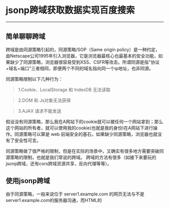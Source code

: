  # jsonp跨域获取数据实现百度搜索
 ---
## 简单聊聊跨域
跨域是由同源策略引起的，同源策略/SOP（Same origin policy）是一种约定，由Netscape公司1995年引入浏览器，它是浏览器最核心也最基本的安全功能，如果缺少了同源策略，浏览器很容易受到XSS、CSFR等攻击。所谓同源是指"协议+域名+端口"三者相同，即便两个不同的域名指向同一个ip地址，也非同源。


同源策略限制以下几种行为：
> 1.Cookie、LocalStorage 和 IndexDB 无法读取

>2.DOM 和 Js对象无法获得

>3.AJAX 请求不能发送

假设没有同源策略，那么我在A网站下的cookie就可以被任何一个网站拿到；那么这个网站的所有者，就可以使用我的cookie(也就是我的身份)在A网站下进行操作。同源策略可以算是 web 前端安全的基石，如果缺少同源策略，浏览器也就没有了安全性可言。


同源策略做了很严格的限制，但是在实际的场景中，又确实有很多地方需要突破同源策略的限制，也就是我们常说的跨域。
跨域的方法有很多（如接下来要玩的jsonp跨域，还有cors跨域资源共享，反向代理等等）。

## 使用jsonp跨域


由于同源策略，一般来说位于 server1.example.com 的网页无法与不是 server1.example.com的服务器沟通，而HTML的<script> 元素是一个例外。利用<script>元素的这个开放策略，网页可以得到从其他来源动态产生的 JSON资料，而这种使用模式就是所谓的 JSONP。用 JSONP 抓到的资料并不是 JSON，而是任意的JavaScript，用 JavaScript 直译器执行而不是用 JSON 解析器解析。


示例代码

```
function handleResponse(response) {
   alert(`You get the data : ${response}`)
}
const script = document.createElement('script')
script.src = 'http://somesite.com/json/?callback=handleResponse'
document.body.insertBefore(script, document.body.firstChild)

```

这里的callback回调函数很重要，动态添加在body中的script标签可以使用被加载的文件与HTML文件下的其他JS文件共享一个全局作用域。也就是说，<scritp>标签加载到的资源是可以被全局作用域下的函数所使用的！


# 利用jsonp跨域获取数据实现百度搜索

百度有一个对外暴露的数据接口：https://sp0.baidu.com/5a1Fazu8AA54nxGko9WTAnF6hhy/su?wd=1

在chrome浏览器中打开百度主页，在开发者工具在 netkwork 可以找到:
![图片1](https://user-gold-cdn.xitu.io/2018/6/24/164326dfdd4cb1fa?imageslim)


我们可以直接拿来使用，配合jsonp就能实现跨域获取输入框内容相关热点数据并点击跳转了，具体实现请看Github项目源码

#### 实现效果：
![图片2](https://user-gold-cdn.xitu.io/2018/6/24/164324308cb57b18?imageslim)

页面结构非常简单，如图:
![图片2](https://user-gold-cdn.xitu.io/2018/6/24/164323b50e137b4d?imageView2/0/w/1280/h/960/format/webp/ignore-error/1)

jsonp跨域实现代码：

```
  document.onkeyup = function () {
    var val = text.value
    var script = document.createElement('script')
    script.src = `https://sp0.baidu.com/5a1Fazu8AA54nxGko9WTAnF6hhy/su?wd=${val}&cb=dosomething`;
    document.body.appendChild(script)
  }
  function dosomething (data) {
    var oUl = document.querySelector('#lists ul')
    oUl.innerHTML = ''
    data.s.map(function (html) {
      var oLi =  document.createElement('li')
      oLi.innerHTML = html
      oLi.onclick = function () {
        window.location.href = `http://www.baidu.com/s?wd=${html}`
      }
      oUl.appendChild(oLi)
    })
}

```


仅仅是一个利用jsonp实现跨域的简单小demo，便于和我一样的新手学习

